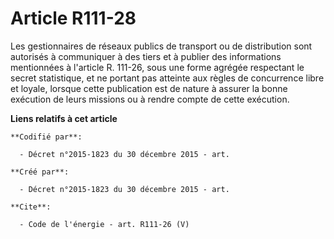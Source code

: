 # Article R111-28

Les gestionnaires de réseaux publics de transport ou de distribution sont autorisés à communiquer à des tiers et à publier
des informations mentionnées à l'article R. 111-26, sous une forme agrégée respectant le secret statistique, et ne portant
pas atteinte aux règles de concurrence libre et loyale, lorsque cette publication est de nature à assurer la bonne exécution
de leurs missions ou à rendre compte de cette exécution.

**Liens relatifs à cet article**

	**Codifié par**:

	  - Décret n°2015-1823 du 30 décembre 2015 - art.

	**Créé par**:

	  - Décret n°2015-1823 du 30 décembre 2015 - art.

	**Cite**:

	  - Code de l'énergie - art. R111-26 (V)
